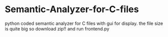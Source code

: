 # Semantic-Analyzer-for-C-files
python coded semantic analyzer for C files with gui for display.
the file size is quite big so download zip!! and run frontend.py
